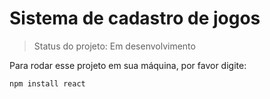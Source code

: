 <h1>Sistema de cadastro de jogos</h1>

> Status do projeto: Em desenvolvimento

Para rodar esse projeto em sua máquina, por favor digite:


```
npm install react
```
